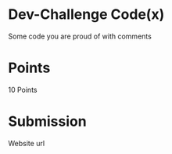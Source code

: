 # Dev-Challenge Code(x)

  Some code you are proud of with comments

# Points
  10 Points

# Submission
  Website url